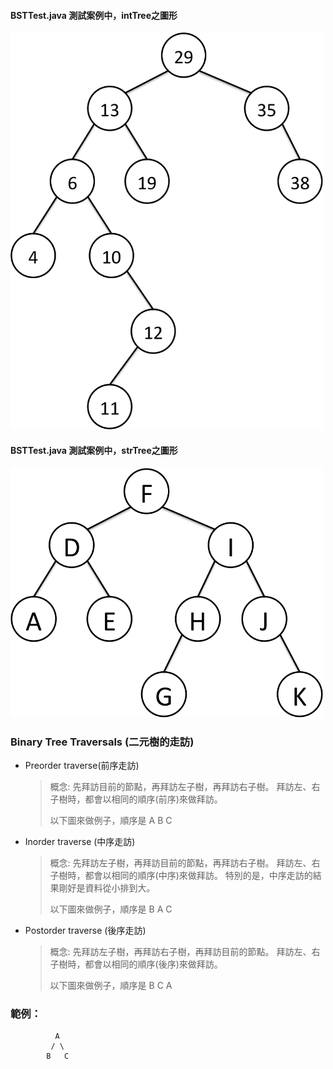 #### BSTTest.java 測試案例中，intTree之圖形

<img src="BST1.png" width="500">


#### BSTTest.java 測試案例中，strTree之圖形

<img src="BST2.png" width="500">

### Binary Tree Traversals (二元樹的走訪)

* Preorder traverse(前序走訪)
	> 概念: 先拜訪目前的節點，再拜訪左子樹，再拜訪右子樹。
	> 拜訪左、右子樹時，都會以相同的順序(前序)來做拜訪。
	>
	> 以下圖來做例子，順序是 A B C

* Inorder traverse (中序走訪)
	> 概念: 先拜訪左子樹，再拜訪目前的節點，再拜訪右子樹。
	> 拜訪左、右子樹時，都會以相同的順序(中序)來做拜訪。
	> 特別的是，中序走訪的結果剛好是資料從小排到大。
	> 
	> 以下圖來做例子，順序是 B A C

* Postorder traverse (後序走訪)
	> 概念: 先拜訪左子樹，再拜訪右子樹，再拜訪目前的節點。
	> 拜訪左、右子樹時，都會以相同的順序(後序)來做拜訪。
	> 
	> 以下圖來做例子，順序是 B C A

### 範例：
```
		  A
		 / \
		B   C
```
